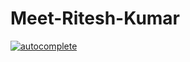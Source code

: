 # Meet-Ritesh-Kumar
[![autocomplete](https://codeium.com/badges/user/disjointedly-festive-spittlebug-74116/autocomplete)](https://codeium.com/profile/disjointedly-festive-spittlebug-74116)
